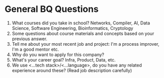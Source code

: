 # General BQ Questions
1. What courses did you take in school? Networks, Compiler, AI, Data Science, Software Engineering, Bioinformatics, Cryptology
2. Some questions about course materials and concepts based on your previous answer.
2. Tell me about your most recent job and project: I'm a process improver, I'm a good mentor etc.
3. Why do you want to apply for this company?
4. What's your career goal? Infra, Product, Data, etc.
5. We use <...tech stack>/<...language>, do you have any related experience around these? (Read job description carefully)